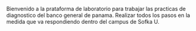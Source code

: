 Bienvenido a la prataforma de laboratorio para trabajar las practicas de diagnostico del banco general de panama. Realizar todos los pasos en la medida que va respondiendo dentro del campus de Sofka U.